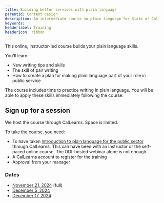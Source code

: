 ```yaml
---
title: Building better services with plain language
parentid: Content design
description: An intermediate course on plain language for State of California staff
keywords: 
headerlabel: Training
headericon: ribbon
---
```


<p class="text-lead">This online, instructor-led course builds your plain language skills.</p>

You’ll learn: 

* New writing tips and skills
* The skill of pair writing
* How to create a plan for making plain language part of your role in public service

The course includes time to practice writing in plain language. You will be able to apply these skills immediately following the course.

## Sign up for a session

We host the course through CalLearns. Space is limited.

To take the course, you need:

* To have taken [Introduction to plain language for the public sector](/content-design/introduction-plain-language-public-sector/) through CalLearns. This can have been with an instructor or the self-paced online course. The ODI-hosted webinar alone is not enough.
* A CalLearns account to register for the training
* Approval from your manager

### Dates

* [November 21, 2024](https://calhr.geniussis.com/Registration.aspx?AID=4244) (full)
* [December 5, 2024](https://calhr.geniussis.com/Registration.aspx?AID=4245)
* [December 17, 2024](https://calhr.geniussis.com/Registration.aspx?AID=4246)
